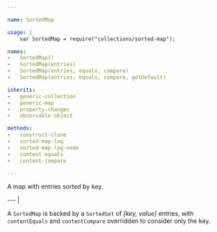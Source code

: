 ```yaml
---

name: SortedMap

usage: |
    var SortedMap = require("collections/sorted-map");

names:
-   SortedMap()
-   SortedMap(entries)
-   SortedMap(entries, equals, compare)
-   SortedMap(entries, equals, compare, getDefault)

inherits:
-   generic-collection
-   generic-map
-   property-changes
-   observable-object

methods:
-   construct-clone
-   sorted-map-log
-   sorted-map-log-node
-   content-equals
-   content-compare

---
```


A map with entries sorted by key.

--- |

A `SortedMap` is backed by a `SortedSet` of *[key, value]* entries, with
`contentEquals` and `contentCompare` overridden to consider only the key.

